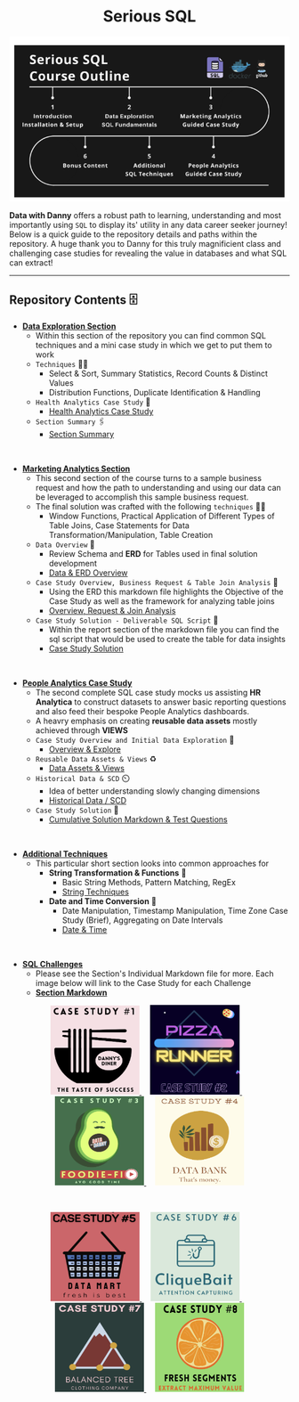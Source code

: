 <h1 style="text-align: center;">Serious SQL</h1>

![Learning Path](images/course_outline.png)

**Data with Danny** offers a robust path to learning, understanding and most importantly using `SQL` to display its' utility in any data career seeker journey! Below is a quick guide to the repository details and paths within the repository. A huge thank you to Danny for this truly magnificient class and challenging case studies for revealing the value in databases and what SQL can extract!

---

## Repository Contents 🗄️
* **[Data Exploration Section](/Data%20Exploration)**
    - Within this section of the repository you can find common SQL techniques and a mini case study in which we get to put them to work
    - `Techniques` 🤹‍♂️ 
        * Select & Sort, Summary Statistics, Record Counts & Distinct Values
        * Distribution Functions, Duplicate Identification & Handling
    - `Health Analytics Case Study` 🥼
        * [Health Analytics Case Study](/Data%20Exploration/HealthAnalytics_CaseStudy_Mini)
    - `Section Summary` 🖇️
        * [Section Summary](/Data%20Exploration/Summary_Notes/First_Section_Review.md)

<br>

* **[Marketing Analytics Section](/Marketing_Analytics_CaseStudy/)** 
    - This second section of the course turns to a sample business request and how the path to understanding and using our data can be leveraged to accomplish this sample business request.
    - The final solution was crafted with the following `techniques` 🤹‍♂️ 
        * Window Functions, Practical Application of Different Types of Table Joins, Case Statements for Data Transformation/Manipulation, Table Creation
    - `Data Overview` :page_with_curl:
        * Review Schema and **ERD** for Tables used in final solution development
        * [Data & ERD Overview](/Marketing_Analytics_CaseStudy/Understanding_Data.md)
    - `Case Study Overview, Business Request & Table Join Analysis` 🧾
        * Using the ERD this markdown file highlights the Objective of the Case Study as well as the framework for analyzing table joins
        * [Overview, Request & Join Analysis](/Marketing_Analytics_CaseStudy/MultipleTableJoins_CStudyReview.md)
    - `Case Study Solution - Deliverable SQL Script` :envelope_with_arrow:
        * Within the report section of the markdown file you can find the sql script that would be used to create the table for data insights 
        * [Case Study Solution](/Marketing_Analytics_CaseStudy/Sql_ScriptingSol.md)

<br>

* **[People Analytics Case Study](/People_Analytics)**
    - The second complete SQL case study mocks us assisting **HR Analytica** to construct datasets to answer basic reporting questions and also feed their bespoke People Analytics dashboards.
    - A heavry emphasis on creating **reusable data assets** mostly achieved through **VIEWS**
    - `Case Study Overview and Initial Data Exploration` 📃
        * [Overview & Explore](/People_Analytics/CaseStudy_Intro.md)
    - `Reusable Data Assets & Views` ♻️
        * [Data Assets & Views](/People_Analytics/DataAssets_Views.md)
    - `Historical Data & SCD` ⏲️
        * Idea of better understanding slowly changing dimensions
        * [Historical Data / SCD](/People_Analytics/SnapShot_HistoricData.md)
    - `Case Study Solution` 📑
        * [Cumulative Solution Markdown & Test Questions](/People_Analytics/HR_AnalyticsCStudy.md)

<br>

* **[Additional Techniques](/AdditionalTechniques)**
    - This particular short section looks into common approaches for 
        - **String Transformation & Functions** 🧵
            * Basic String Methods, Pattern Matching, RegEx
            * [String Techniques](/AdditionalTechniques/Str_Transformations.md) 
        - **Date and Time Conversion** 📅
            * Date Manipulation, Timestamp Manipulation, Time Zone Case Study (Brief), Aggregating on Date Intervals
            * [Date & Time](/AdditionalTechniques/Date_Time_Transformations.md)

<br>

* **[SQL Challenges](/Sql_Challenges)**
    - Please see the Section's Individual Markdown file for more. Each image below will link to the Case Study for each Challenge
    - **[Section Markdown](/Sql_Challenges/SqlChallenges.md)**

<p align="center">
    <a href="/Sql_Challenges/1_DannyDiner/Danny_Diners_Challenge.md">
        <img alt="Danny's Diner" src="images/cs_1.png"
        height="160" width="160">
    </a>
&nbsp; &nbsp;
    <a href="/Sql_Challenges/2_PizzaRunner/Pizza_Runner.md">
        <img alt="Pizza Runner" src="images/cs_2.png" height="161" width="161">
    </a>
&nbsp; &nbsp;
    <a href="/Sql_Challenges/3_Foodie_Fi/Foddie_Fi.md">
        <img alt="Foodie Fi" src="images/cs_3.png" 
        height="160" width="160">
    </a>
&nbsp; &nbsp;
    <a href="/Sql_Challenges/4_DataBank/Data_Bank_CStudy.md">
        <img alt="Data Bank" src="images/cs_4.png" 
        height="160" width="160">
    </a>
</p>

<br>

<p align="center">
    <a href="/Sql_Challenges/5_DataMart/DataMart_CS.md">
        <img alt="Data Mark" src="images/cs_5.png"
        height="160" width="160">
    </a>
&nbsp; &nbsp;
    <a href="/Sql_Challenges/6_CliqueBait/CBAttenCapturing.md">
        <img alt="Clique Bait" src="images/cs_6.png" height="160" width="160">
    </a>
&nbsp; &nbsp;
    <a href="/Sql_Challenges/7_BalancedTreeClothing/BalancedTreeCStudy.md">
        <img alt="Balanced Tree" src="images/cs_7.png" 
        height="160" width="160">
    </a>
&nbsp; &nbsp;
    <a href="/Sql_Challenges/4_DataBank/Data_Bank_CStudy.md">
        <img alt="Fresh Segments" src="images/cs_8.png" 
        height="160" width="160">
    </a>
</p>

